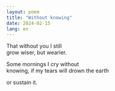 ```yaml
---
layout: poem
title: "Without knowing"
date: 2024-02-15
lang: en
---
```


That without you I still  
grow wiser, but wearier.

Some mornings I cry without  
knowing, if my tears will drown the earth

or sustain it.